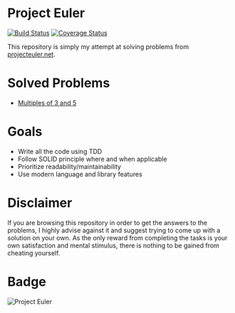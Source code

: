 # Project Euler

[![Build Status](https://travis-ci.org/ktriponis/project-euler.svg?branch=master)](https://travis-ci.org/ktriponis/project-euler)
[![Coverage Status](https://coveralls.io/repos/github/ktriponis/project-euler/badge.svg?branch=master)](https://coveralls.io/github/ktriponis/project-euler?branch=master)

This repository is simply my attempt at solving problems from [projecteuler.net](https://projecteuler.net/).

# Solved Problems

* [Multiples of 3 and 5](problem1)

# Goals

* Write all the code using TDD
* Follow SOLID principle where and when applicable
* Prioritize readability/maintainability
* Use modern language and library features

# Disclaimer

If you are browsing this repository in order to get the answers to the problems, I highly advise against it and suggest
trying to come up with a solution on your own. As the only reward from completing the tasks is your own satisfaction and
mental stimulus, there is nothing to be gained from cheating yourself.

# Badge

![Project Euler](https://projecteuler.net/profile/ktriponis.png)
